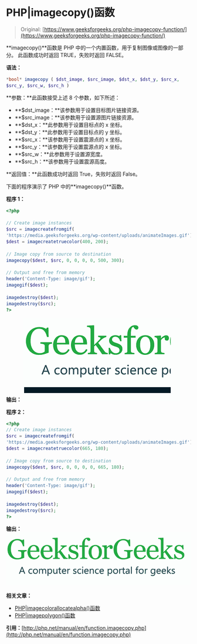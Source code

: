 # PHP|imagecopy()函数

> Original: [https://www.geeksforgeeks.org/php-imagecopy-function/](https://www.geeksforgeeks.org/php-imagecopy-function/)

**imagecopy()**函数是 PHP 中的一个内置函数，用于复制图像或图像的一部分。 此函数成功时返回 TRUE，失败时返回 FALSE。

**语法：**

```php
*bool* imagecopy ( $dst_image, $src_image, $dst_x, $dst_y, $src_x, 
$src_y, $src_w, $src_h )
```

**参数：**此函数接受上述 8 个参数，如下所述：

*   **$dst_image：**该参数用于设置目标图片链接资源。
*   **$src_image：**该参数用于设置源图片链接资源。
*   **$dst_x：**此参数用于设置目标点的 x 坐标。
*   **$dst_y：**此参数用于设置目标点的 y 坐标。
*   **$src_x：**该参数用于设置震源点的 x 坐标。
*   **$src_y：**该参数用于设置震源点的 x 坐标。
*   **$src_w：**此参数用于设置源宽度。
*   **$src_h：**该参数用于设置震源高度。

**返回值：**此函数成功时返回 True，失败时返回 False。

下面的程序演示了 PHP 中的**imagecopy()**函数。

**程序 1：**

```php
<?php

// Create image instances
$src = imagecreatefromgif(
'https://media.geeksforgeeks.org/wp-content/uploads/animateImages.gif');
$dest = imagecreatetruecolor(400, 200);

// Image copy from source to destination
imagecopy($dest, $src, 0, 0, 0, 0, 500, 300);

// Output and free from memory
header('Content-Type: image/gif');
imagegif($dest);

imagedestroy($dest);
imagedestroy($src);
?>
```

**输出：**
![part of image](img/6a45dd8304b82b11f901b3e8540767f1.png)

**程序 2：**

```php
<?php
// Create image instances
$src = imagecreatefromgif(
'https://media.geeksforgeeks.org/wp-content/uploads/animateImages.gif');
$dest = imagecreatetruecolor(665, 180);

// Image copy from source to destination
imagecopy($dest, $src, 0, 0, 0, 0, 665, 180);

// Output and free from memory
header('Content-Type: image/gif');
imagegif($dest);

imagedestroy($dest);
imagedestroy($src);
?>
```

**输出：**
![full image](img/2404db22edc3d4e67cac29e6b346ffd9.png)

**相关文章：**

*   [PHP|imagecolorallocatealpha()函数](https://www.geeksforgeeks.org/php-imagecolorallocatealpha-function/)
*   [PHP|imagepolygon()函数](https://www.geeksforgeeks.org/php-imagepolygon-function/)

**引用：**[http://php.net/manual/en/function.imagecopy.php](http://php.net/manual/en/function.imagecopy.php)
